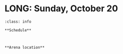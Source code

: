 # LONG: Sunday, October 20

```{admonition} Main points
:class: info

**Schedule**



**Arena location**




```
